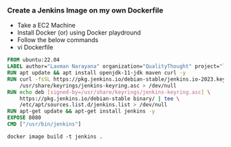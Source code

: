 ### Create a Jenkins Image on my own Dockerfile

* Take a EC2 Machine
* Install Docker (or) using Docker playdround
* Follow the below commands
* vi Dockerfile
```Dockerfile
FROM ubuntu:22.04
LABEL author="Laxman Narayana" organization="QualityThought" project="learning"
RUN apt update && apt install openjdk-11-jdk maven curl -y
RUN curl -fsSL https://pkg.jenkins.io/debian-stable/jenkins.io-2023.key | tee \
    /usr/share/keyrings/jenkins-keyring.asc > /dev/null
RUN echo deb [signed-by=/usr/share/keyrings/jenkins-keyring.asc] \
    https://pkg.jenkins.io/debian-stable binary/ | tee \
    /etc/apt/sources.list.d/jenkins.list > /dev/null
RUN apt-get update && apt-get install jenkins -y
EXPOSE 8080
CMD ["/usr/bin/jenkins"]
```
`docker image build -t jenkins .`
